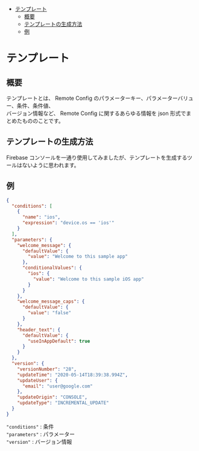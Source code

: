 <!-- TOC START min:1 max:3 link:true asterisk:false update:true -->
- [テンプレート](#テンプレート)
  - [概要](#概要)
  - [テンプレートの生成方法](#テンプレートの生成方法)
  - [例](#例)
<!-- TOC END -->


# テンプレート

## 概要

テンプレートとは、 Remote Config のパラメーターキー、パラメーターバリュー、条件、条件値、  
バージョン情報など、 Remote Config に関するあらゆる情報を json 形式でまとめたもののことです。


## テンプレートの生成方法

Firebase コンソールを一通り使用してみましたが、テンプレートを生成するツールはないように思われます。


## 例

```json
{
  "conditions": [
    {
      "name": "ios",
      "expression": "device.os == 'ios'"
    }
  ],
  "parameters": {
    "welcome_message": {
      "defaultValue": {
        "value": "Welcome to this sample app"
      },
      "conditionalValues": {
        "ios": {
          "value": "Welcome to this sample iOS app"
        }
      }
    },
    "welcome_message_caps": {
      "defaultValue": {
        "value": "false"
      }
    },
    "header_text": {
      "defaultValue": {
        "useInAppDefault": true
      }
    }
  },
  "version": {
    "versionNumber": "28",
    "updateTime": "2020-05-14T18:39:38.994Z",
    "updateUser": {
      "email": "user@google.com"
    },
    "updateOrigin": "CONSOLE",
    "updateType": "INCREMENTAL_UPDATE"
  }
}
```

`"conditions"` : 条件  
`"parameters"` : パラメーター  
`"version"` : バージョン情報
